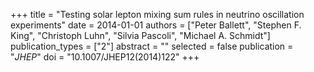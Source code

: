 +++
title = "Testing solar lepton mixing sum rules in neutrino oscillation experiments"
date = 2014-01-01
authors = ["Peter Ballett", "Stephen F. King", "Christoph Luhn", "Silvia Pascoli", "Michael A. Schmidt"]
publication_types = ["2"]
abstract = ""
selected = false
publication = "*JHEP*"
doi = "10.1007/JHEP12(2014)122"
+++

